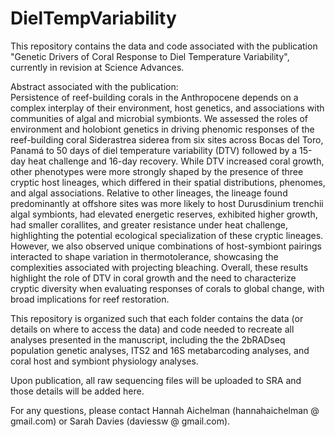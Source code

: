 # DielTempVariability
This repository contains the data and code associated with the publication "Genetic Drivers of Coral Response to Diel Temperature Variability", currently in revision at Science Advances.

Abstract associated with the publication: <br />
Persistence of reef-building corals in the Anthropocene depends on a complex interplay of their environment, host genetics, and associations with communities of algal and microbial symbionts. We assessed the roles of environment and holobiont genetics in driving phenomic responses of the reef-building coral Siderastrea siderea from six sites across Bocas del Toro, Panamá to 50 days of diel temperature variability (DTV) followed by a 15-day heat challenge and 16-day recovery. While DTV increased coral growth, other phenotypes were more strongly shaped by the presence of three cryptic host lineages, which differed in their spatial distributions, phenomes, and algal associations. Relative to other lineages, the lineage found predominantly at offshore sites was more likely to host Durusdinium trenchii algal symbionts, had elevated energetic reserves, exhibited higher growth, had smaller corallites, and greater resistance under heat challenge, highlighting the potential ecological specialization of these cryptic lineages. However, we also observed unique combinations of host-symbiont pairings interacted to shape variation in thermotolerance, showcasing the complexities associated with projecting bleaching. Overall, these results highlight the role of DTV in coral growth and the need to characterize cryptic diversity when evaluating responses of corals to global change, with broad implications for reef restoration.

This repository is organized such that each folder contains the data (or details on where to access the data) and code needed to recreate all analyses presented in the manuscript, including the the 2bRADseq population genetic analyses, ITS2 and 16S metabarcoding analyses, and coral host and symbiont physiology analyses. 

Upon publication, all raw sequencing files will be uploaded to SRA and those details will be added here. 

For any questions, please contact Hannah Aichelman (hannahaichelman @ gmail.com) or Sarah Davies (daviessw @ gmail.com).
